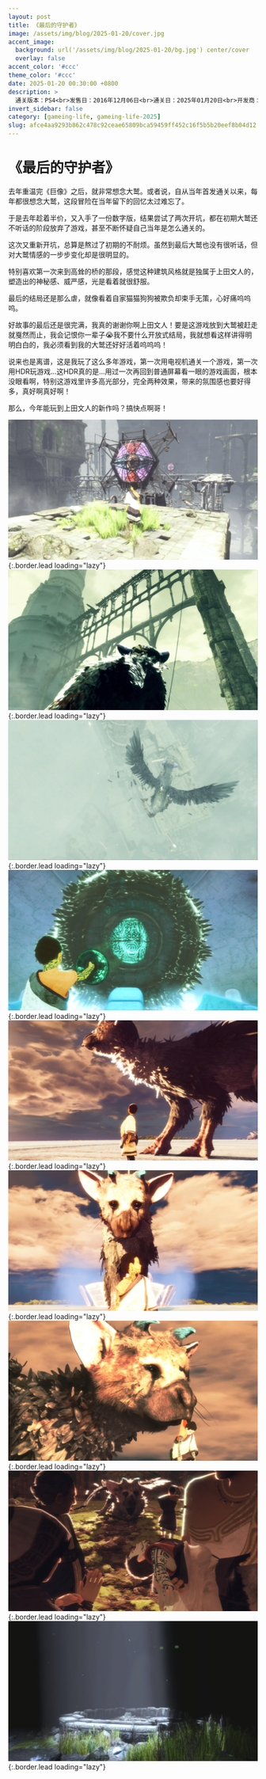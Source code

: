 ```yaml
---
layout: post
title: 《最后的守护者》
image: /assets/img/blog/2025-01-20/cover.jpg
accent_image: 
  background: url('/assets/img/blog/2025-01-20/bg.jpg') center/cover
  overlay: false
accent_color: '#ccc'
theme_color: '#ccc'
date: 2025-01-20 00:30:00 +0800
description: >
  通关版本：PS4<br>发售日：2016年12月06日<br>通关日：2025年01月20日<br>开发商：genDESIGN<br>发行商：SIE
invert_sidebar: false
category: [gameing-life, gameing-life-2025]
slug: afce4aa9293b862c478c92ceae65809bca59459ff452c16f5b5b20eef8b04d12
---
```


# 《最后的守护者》

去年重温完《巨像》之后，就非常想念大鹫。或者说，自从当年首发通关以来，每年都很想念大鹫，这段冒险在当年留下的回忆太过难忘了。

于是去年趁着半价，又入手了一份数字版，结果尝试了两次开坑，都在初期大鹫还不听话的阶段放弃了游戏，甚至不断怀疑自己当年是怎么通关的。

这次又重新开坑，总算是熬过了初期的不耐烦。虽然到最后大鹫也没有很听话，但对大鹫情感的一步步变化却是很明显的。

特别喜欢第一次来到高耸的桥的那段，感觉这种建筑风格就是独属于上田文人的，塑造出的神秘感、威严感，光是看着就很舒服。

最后的结局还是那么虐，就像看着自家猫猫狗狗被欺负却束手无策，心好痛呜呜呜。

好故事的最后还是很完满，我真的谢谢你啊上田文人！要是这游戏放到大鹫被赶走就戛然而止，我会记恨你一辈子😭我不要什么开放式结局，我就想看这样讲得明明白白的，我必须看到我的大鹫还好好活着呜呜呜！

说来也是离谱，这是我玩了这么多年游戏，第一次用电视机通关一个游戏，第一次用HDR玩游戏...这HDR真的是...用过一次再回到普通屏幕看一眼的游戏画面，根本没眼看啊，特别这游戏里许多高光部分，完全两种效果，带来的氛围感也要好得多，真好啊真好啊！

那么，今年能玩到上田文人的新作吗？搞快点啊哥！

![](/assets/img/blog/2025-01-20/1.jpg){:.border.lead loading="lazy"}
![](/assets/img/blog/2025-01-20/2.jpg){:.border.lead loading="lazy"}
![](/assets/img/blog/2025-01-20/3.jpg){:.border.lead loading="lazy"}
![](/assets/img/blog/2025-01-20/4.jpg){:.border.lead loading="lazy"}
![](/assets/img/blog/2025-01-20/5.jpg){:.border.lead loading="lazy"}
![](/assets/img/blog/2025-01-20/6.jpg){:.border.lead loading="lazy"}
![](/assets/img/blog/2025-01-20/7.jpg){:.border.lead loading="lazy"}
![](/assets/img/blog/2025-01-20/8.jpg){:.border.lead loading="lazy"}
![](/assets/img/blog/2025-01-20/9.jpg){:.border.lead loading="lazy"}